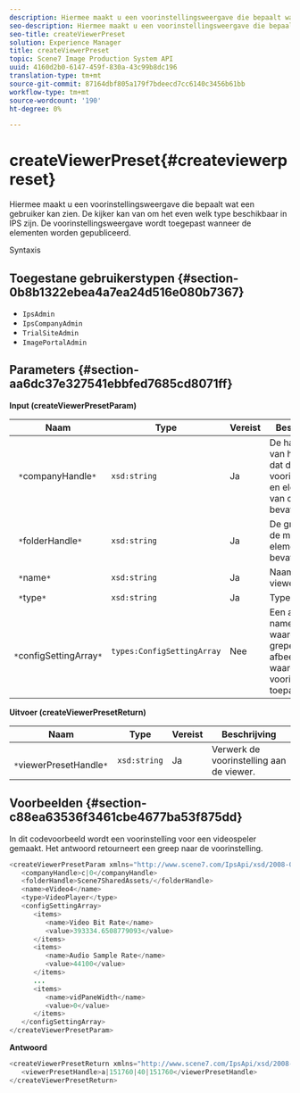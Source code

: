 ```yaml
---
description: Hiermee maakt u een voorinstellingsweergave die bepaalt wat een gebruiker kan zien. De kijker kan van om het even welk type beschikbaar in IPS zijn. De voorinstellingsweergave wordt toegepast wanneer de elementen worden gepubliceerd.
seo-description: Hiermee maakt u een voorinstellingsweergave die bepaalt wat een gebruiker kan zien. De kijker kan van om het even welk type beschikbaar in IPS zijn. De voorinstellingsweergave wordt toegepast wanneer de elementen worden gepubliceerd.
seo-title: createViewerPreset
solution: Experience Manager
title: createViewerPreset
topic: Scene7 Image Production System API
uuid: 4160d2b0-6147-459f-830a-43c99b8dc196
translation-type: tm+mt
source-git-commit: 87164dbf805a179f7bdeecd7cc6140c3456b61bb
workflow-type: tm+mt
source-wordcount: '190'
ht-degree: 0%

---
```



# createViewerPreset{#createviewerpreset}

Hiermee maakt u een voorinstellingsweergave die bepaalt wat een gebruiker kan zien. De kijker kan van om het even welk type beschikbaar in IPS zijn. De voorinstellingsweergave wordt toegepast wanneer de elementen worden gepubliceerd.

Syntaxis

## Toegestane gebruikerstypen {#section-0b8b1322ebea4a7ea24d516e080b7367}

* `IpsAdmin`
* `IpsCompanyAdmin`
* `TrialSiteAdmin`
* `ImagePortalAdmin`

## Parameters {#section-aa6dc37e327541ebbfed7685cd8071ff}

**Input (createViewerPresetParam)**

| Naam | Type | Vereist | Beschrijving |
|---|---|---|---|
| ` *`companyHandle`*` | `xsd:string` | Ja | De handgreep van het bedrijf dat de voorinstellingen en elementen van de viewer bevat. |
| ` *`folderHandle`*` | `xsd:string` | Ja | De greep van de map die de elementen bevat. |
| ` *`name`*` | `xsd:string` | Ja | Naam van viewer. |
| ` *`type`*` | `xsd:string` | Ja | Type viewer. |
| ` *`configSettingArray`*` | `types:ConfigSettingArray` | Nee | Een array met namen, waarden en grepen van afbeeldingen waarop u voorinstellingen toepast. |

**Uitvoer (createViewerPresetReturn)**

| Naam | Type | Vereist | Beschrijving |
|---|---|---|---|
| ` *`viewerPresetHandle`*` | `xsd:string` | Ja | Verwerk de voorinstelling aan de viewer. |

## Voorbeelden {#section-c88ea63536f3461cbe4677ba53f875dd}

In dit codevoorbeeld wordt een voorinstelling voor een videospeler gemaakt. Het antwoord retourneert een greep naar de voorinstelling.

```java
<createViewerPresetParam xmlns="http://www.scene7.com/IpsApi/xsd/2008-01-15">
   <companyHandle>c|0</companyHandle>
   <folderHandle>Scene7SharedAssets/</folderHandle>
   <name>eVideo4</name>
   <type>VideoPlayer</type>
   <configSettingArray>
      <items>
         <name>Video Bit Rate</name>
         <value>393334.6508779093</value>
      </items>
      <items>
         <name>Audio Sample Rate</name>
         <value>44100</value>
      </items>
      ...
      <items>
         <name>vidPaneWidth</name>
         <value>0</value>
      </items>
   </configSettingArray>
</createViewerPresetParam>
```

**Antwoord**

```java
<createViewerPresetReturn xmlns="http://www.scene7.com/IpsApi/xsd/2008-01-15">
   <viewerPresetHandle>a|151760|40|151760</viewerPresetHandle>
</createViewerPresetReturn>
```

